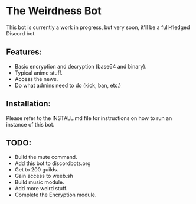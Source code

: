 # The Weirdness Bot

This bot is currently a work in progress, but very soon, it'll be a full-fledged Discord bot.

## Features:

* Basic encryption and decryption (base64 and binary).
* Typical anime stuff.
* Access the news.
* Do what admins need to do (kick, ban, etc.)

## Installation:

Please refer to the INSTALL.md file for instructions on how to run an instance of this bot.

## TODO:

* Build the mute command.
* Add this bot to discordbots.org
* Get to 200 guilds.
* Gain access to weeb.sh
* Build music module.
* Add more weird stuff.
* Complete the Encryption module.
